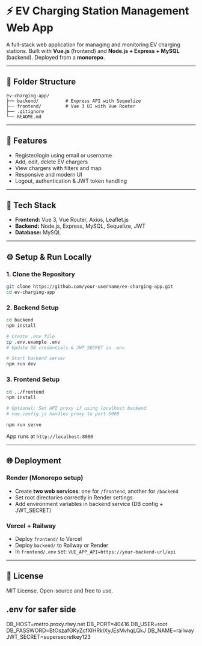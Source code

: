 # ⚡ EV Charging Station Management Web App

A full-stack web application for managing and monitoring EV charging stations. Built with **Vue.js** (frontend) and **Node.js + Express + MySQL** (backend). Deployed from a **monorepo**.

---

## 📁 Folder Structure

```
ev-charging-app/
├── backend/          # Express API with Sequelize
├── frontend/         # Vue 3 UI with Vue Router
├── .gitignore
└── README.md

```

---

## 🚀 Features

- Register/login using email or username
- Add, edit, delete EV chargers
- View chargers with filters and map
- Responsive and modern UI
- Logout, authentication & JWT token handling

---

## 🔧 Tech Stack

- **Frontend:** Vue 3, Vue Router, Axios, Leaflet.js
- **Backend:** Node.js, Express, MySQL, Sequelize, JWT
- **Database:** MySQL

---

## ⚙️ Setup & Run Locally

### 1. Clone the Repository

```bash
git clone https://github.com/your-username/ev-charging-app.git
cd ev-charging-app

```

### 2. Backend Setup

```bash
cd backend
npm install

# Create .env file
cp .env.example .env
# Update DB credentials & JWT_SECRET in .env

# Start backend server
npm run dev

```

### 3. Frontend Setup

```bash
cd ../frontend
npm install

# Optional: Set API proxy if using localhost backend
# vue.config.js handles proxy to port 5000

npm run serve

```

App runs at `http://localhost:8080`

---

## 🌐 Deployment

### Render (Monorepo setup)

- Create **two web services**: one for `/frontend`, another for `/backend`
- Set root directories correctly in Render settings
- Add environment variables in backend service (DB config + JWT_SECRET)

### Vercel + Railway

- Deploy `frontend/` to Vercel
- Deploy `backend/` to Railway or Render
- In `frontend/.env` set: `VUE_APP_API=https://your-backend-url/api`

---

## 📄 License

MIT License. Open-source and free to use.

## .env for safer side
DB_HOST=metro.proxy.rlwy.net
DB_PORT=40416
DB_USER=root
DB_PASSWORD=BtOszafGKyZcfXlHRkIXyJEsMvhqLQkJ
DB_NAME=railway
JWT_SECRET=supersecretkey123

